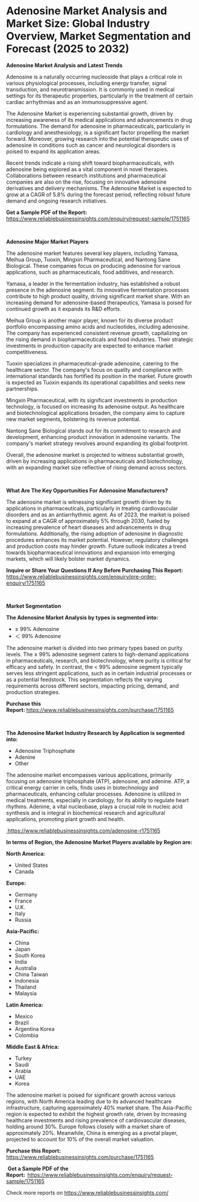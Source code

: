 <p><h1>Adenosine Market Analysis and Market Size: Global Industry Overview, Market Segmentation and Forecast (2025 to 2032)</h1></p><p><strong>Adenosine Market Analysis and Latest Trends</strong></p>
<p><p>Adenosine is a naturally occurring nucleoside that plays a critical role in various physiological processes, including energy transfer, signal transduction, and neurotransmission. It is commonly used in medical settings for its therapeutic properties, particularly in the treatment of certain cardiac arrhythmias and as an immunosuppressive agent. </p><p>The Adenosine Market is experiencing substantial growth, driven by increasing awareness of its medical applications and advancements in drug formulations. The demand for adenosine in pharmaceuticals, particularly in cardiology and anesthesiology, is a significant factor propelling the market forward. Moreover, growing research into the potential therapeutic uses of adenosine in conditions such as cancer and neurological disorders is poised to expand its application areas.</p><p>Recent trends indicate a rising shift toward biopharmaceuticals, with adenosine being explored as a vital component in novel therapies. Collaborations between research institutions and pharmaceutical companies are also on the rise, focusing on innovative adenosine derivatives and delivery mechanisms. The Adenosine Market is expected to grow at a CAGR of 5.8% during the forecast period, reflecting robust future demand and ongoing research initiatives.</p></p>
<p><strong>Get a Sample PDF of the Report:&nbsp;</strong> <a href="https://www.reliablebusinessinsights.com/enquiry/request-sample/1751165?utm_campaign=2125&utm_medium=2&utm_source=Github&utm_content=ia&utm_term=15022025&utm_id=adenosine">https://www.reliablebusinessinsights.com/enquiry/request-sample/1751165</a></p>
<p>&nbsp;</p>
<p><strong>Adenosine Major Market Players</strong></p>
<p><p>The adenosine market features several key players, including Yamasa, Meihua Group, Tuoxin, Mingxin Pharmaceutical, and Nantong Sane Biological. These companies focus on producing adenosine for various applications, such as pharmaceuticals, food additives, and research.</p><p>Yamasa, a leader in the fermentation industry, has established a robust presence in the adenosine segment. Its innovative fermentation processes contribute to high product quality, driving significant market share. With an increasing demand for adenosine-based therapeutics, Yamasa is poised for continued growth as it expands its R&D efforts.</p><p>Meihua Group is another major player, known for its diverse product portfolio encompassing amino acids and nucleotides, including adenosine. The company has experienced consistent revenue growth, capitalizing on the rising demand in biopharmaceuticals and food industries. Their strategic investments in production capacity are expected to enhance market competitiveness.</p><p>Tuoxin specializes in pharmaceutical-grade adenosine, catering to the healthcare sector. The company's focus on quality and compliance with international standards has fortified its position in the market. Future growth is expected as Tuoxin expands its operational capabilities and seeks new partnerships.</p><p>Mingxin Pharmaceutical, with its significant investments in production technology, is focused on increasing its adenosine output. As healthcare and biotechnological applications broaden, the company aims to capture new market segments, bolstering its revenue potential.</p><p>Nantong Sane Biological stands out for its commitment to research and development, enhancing product innovation in adenosine variants. The company's market strategy revolves around expanding its global footprint.</p><p>Overall, the adenosine market is projected to witness substantial growth, driven by increasing applications in pharmaceuticals and biotechnology, with an expanding market size reflective of rising demand across sectors.</p></p>
<p>&nbsp;</p>
<p><strong>What Are The Key Opportunities For Adenosine Manufacturers?</strong></p>
<p><p>The adenosine market is witnessing significant growth driven by its applications in pharmaceuticals, particularly in treating cardiovascular disorders and as an antiarrhythmic agent. As of 2023, the market is poised to expand at a CAGR of approximately 5% through 2030, fueled by increasing prevalence of heart diseases and advancements in drug formulations. Additionally, the rising adoption of adenosine in diagnostic procedures enhances its market potential. However, regulatory challenges and production costs may hinder growth. Future outlook indicates a trend towards biopharmaceutical innovations and expansion into emerging markets, which will likely bolster market dynamics.</p></p>
<p><strong>Inquire or Share Your Questions If Any Before Purchasing This Report:</strong> <a href="https://www.reliablebusinessinsights.com/enquiry/pre-order-enquiry/1751165?utm_campaign=2125&utm_medium=2&utm_source=Github&utm_content=ia&utm_term=15022025&utm_id=adenosine">https://www.reliablebusinessinsights.com/enquiry/pre-order-enquiry/1751165</a></p>
<p>&nbsp;</p>
<p><strong>Market Segmentation</strong></p>
<p><strong>The Adenosine Market Analysis by types is segmented into:</strong></p>
<p><ul><li>≥ 99% Adenosine</li><li>＜ 99% Adenosine</li></ul></p>
<p><p>The adenosine market is divided into two primary types based on purity levels. The ≥ 99% adenosine segment caters to high-demand applications in pharmaceuticals, research, and biotechnology, where purity is critical for efficacy and safety. In contrast, the < 99% adenosine segment typically serves less stringent applications, such as in certain industrial processes or as a potential feedstock. This segmentation reflects the varying requirements across different sectors, impacting pricing, demand, and production strategies.</p></p>
<p><strong>Purchase this Report:&nbsp;</strong><a href="https://www.reliablebusinessinsights.com/purchase/1751165?utm_campaign=2125&utm_medium=2&utm_source=Github&utm_content=ia&utm_term=15022025&utm_id=adenosine">https://www.reliablebusinessinsights.com/purchase/1751165</a></p>
<p>&nbsp;</p>
<p><strong>The Adenosine Market Industry Research by Application is segmented into:</strong></p>
<p><ul><li>Adenosine Triphosphate</li><li>Adenine</li><li>Other</li></ul></p>
<p><p>The adenosine market encompasses various applications, primarily focusing on adenosine triphosphate (ATP), adenosine, and adenine. ATP, a critical energy carrier in cells, finds uses in biotechnology and pharmaceuticals, enhancing cellular processes. Adenosine is utilized in medical treatments, especially in cardiology, for its ability to regulate heart rhythms. Adenine, a vital nucleobase, plays a crucial role in nucleic acid synthesis and is integral in biochemical research and agricultural applications, promoting plant growth and health.</p></p>
<p><a href="https://www.reliablebusinessinsights.com/adenosine-r1751165?utm_campaign=2125&utm_medium=2&utm_source=Github&utm_content=ia&utm_term=15022025&utm_id=adenosine">&nbsp;https://www.reliablebusinessinsights.com/adenosine-r1751165</a></p>
<p><strong>In terms of Region, the Adenosine Market Players available by Region are:</strong></p>
<p>
    <p> <strong> North America: </strong>
        <ul>
            <li>United States</li>
            <li>Canada</li>
        </ul>
        </p> 
    <p> <strong> Europe: </strong>
        <ul>
            <li>Germany</li>
            <li>France</li>
            <li>U.K.</li>
            <li>Italy</li>
            <li>Russia</li>
        </ul>
        </p> 
    <p> <strong> Asia-Pacific: </strong>
        <ul>
            <li>China</li>
            <li>Japan</li>
            <li>South Korea</li>
            <li>India</li>
            <li>Australia</li>
            <li>China Taiwan</li>
            <li>Indonesia</li>
            <li>Thailand</li>
            <li>Malaysia</li>
        </ul>
        </p> 
    <p> <strong> Latin America: </strong>
        <ul>
            <li>Mexico</li>
            <li>Brazil</li>
            <li>Argentina Korea</li>
            <li>Colombia</li>
        </ul>
        </p> 
    <p> <strong> Middle East & Africa: </strong>
        <ul>
            <li>Turkey</li>
            <li>Saudi</li>
            <li>Arabia</li>
            <li>UAE</li>
            <li>Korea</li>
        </ul>
    </p>
    </p>
<p><p>The adenosine market is poised for significant growth across various regions, with North America leading due to its advanced healthcare infrastructure, capturing approximately 40% market share. The Asia-Pacific region is expected to exhibit the highest growth rate, driven by increasing healthcare investments and rising prevalence of cardiovascular diseases, holding around 30%. Europe follows closely with a market share of approximately 20%. Meanwhile, China is emerging as a pivotal player, projected to account for 10% of the overall market valuation.</p></p>
<p><strong>Purchase this Report: </strong><a href="https://www.reliablebusinessinsights.com/purchase/1751165?utm_campaign=2125&utm_medium=2&utm_source=Github&utm_content=ia&utm_term=15022025&utm_id=adenosine">https://www.reliablebusinessinsights.com/purchase/1751165</a></p>
<p>&nbsp;<strong>Get a Sample PDF of the Report:&nbsp;&nbsp;</strong><a href="https://www.reliablebusinessinsights.com/enquiry/request-sample/1751165?utm_campaign=2125&utm_medium=2&utm_source=Github&utm_content=ia&utm_term=15022025&utm_id=adenosine">https://www.reliablebusinessinsights.com/enquiry/request-sample/1751165</a></p>
<p><strong></strong></p>
<p>Check more reports on <a href="https://www.reliablebusinessinsights.com/?utm_campaign=2125&utm_medium=2&utm_source=Github&utm_content=ia&utm_term=15022025&utm_id=adenosine">https://www.reliablebusinessinsights.com/</a></p>